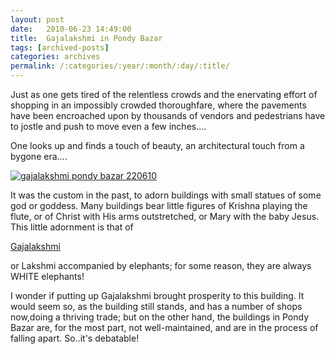```yaml
---
layout: post
date:	2010-06-23 14:49:00
title:  Gajalakshmi in Pondy Bazar
tags: [archived-posts]
categories: archives
permalink: /:categories/:year/:month/:day/:title/
---
```

Just as one gets tired of the relentless crowds and the enervating effort of shopping in an impossibly crowded thoroughfare, where the pavements have been encroached upon by thousands of vendors and pedestrians have to jostle and push to move even a few inches....

One looks up and finds a touch of beauty, an architectural touch from a bygone era....


<a href="http://s967.photobucket.com/albums/ae160/pedoral/?action=view&current=IMG_6552.jpg" target="_blank"><img src="http://i967.photobucket.com/albums/ae160/pedoral/IMG_6552.jpg" border="0" alt="gajalakshmi pondy bazar 220610"></a>


It was the custom in the past, to adorn buildings with small statues of some god or goddess. Many buildings bear little figures of Krishna playing the flute, or of Christ with His arms outstretched, or Mary with the baby Jesus.  This little adornment is that of

<a href="http://en.wikipedia.org/wiki/Gajalakshmi"> Gajalakshmi </a>

or Lakshmi accompanied by elephants; for some reason, they are always WHITE elephants!

I wonder if putting up  Gajalakshmi brought prosperity to this building. It would seem so, as the building still stands, and has a number of shops now,doing a thriving trade; but on the other hand, the buildings in Pondy Bazar are, for the most part, not well-maintained, and are in the process of falling apart. So..it's debatable!

